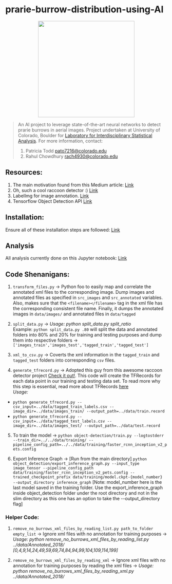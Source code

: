 # prarie-burrow-distribution-using-AI
<p align="center">
<img src="https://github.com/rc1208/prarie-burrow-distribution-using-AI/blob/master/resources/Wikipedia-Black-Tailed_Prairie_Dog.jpg" width="300">
</p>

> An AI project to leverage state-of-the-art neural networks to detect prarie burrows in aerial images. Project undertaken at   University of Colorado, Boulder for [Laboratory for Interdisciplinary Statistical Analysis](https://www.colorado.edu/lab/lisa/). For more information, contact:
> 1. Patricia Todd <pato7216@colorado.edu>
> 2. Rahul Chowdhury <rach4930@colorado.edu>



## Resources:

1. The main motivation found from this Medium article: [Link](https://towardsdatascience.com/creating-your-own-object-detector-ad69dda69c85)
2. Oh, such a cool raccoon detector :) [Link](https://github.com/datitran/raccoon_dataset) 
3. LabelImg for image annotation. [Link](https://github.com/tzutalin/labelImg)
4. Tensorflow Object Detection API [Link](https://github.com/tensorflow/models/tree/master/research/object_detection)


## Installation: 
Ensure all of these installation steps are followed: [Link](https://github.com/tensorflow/models/blob/master/research/object_detection/g3doc/installation.md)

## Analysis
All analysis currently done on this Jupyter notebook:  [Link](https://github.com/rc1208/prarie-burrow-distribution-using-AI/blob/master/object_detection/prarie-burrow-notebook-results.ipynb)



## Code Shenanigans:

1. `transform_files.py` -> Python foo to easily map and correlate the annotated xml files to the corresponding image. Dump images and annotated files as specified in `src_images` and `src_annotated` variables. Also, makes sure that the `<filename></filename>` tag in the xml file has the corresponding consistent file name. Finally, it dumps the annotated images in `data/images/` and annotated files in `data/tagged` 

2. `split_data.py` -> *Usage: python split_data.py split_ratio* <br />
Example: `python split_data.py .80` will split the data and annotated folders into 80% and 20% for training and testing purposes and dump them into respective folders -> `['images_train','images_test','tagged_train','tagged_test']`

3. `xml_to_csv.py` -> Coverts the xml information in the `tagged_train` and `tagged_test` folders into corresponding `csv` files.

4. `generate_tfrecord.py` -> Adopted this guy from this awesome raccoon detector project [Check it out!](https://github.com/datitran/raccoon_dataset). This code will create the TFRecords for each data point in our training and testing data set. To read more why this step is essential, read more about TFRecords [here](https://medium.com/mostly-ai/tensorflow-records-what-they-are-and-how-to-use-them-c46bc4bbb564) <br />
*Usage:*

* `python generate_tfrecord.py --csv_input=../data/tagged_train_labels.csv --image_dir=../data/images_train/ --output_path=../data/train.record`
* `python generate_tfrecord.py --csv_input=../data/tagged_test_labels.csv --image_dir=../data/images_test/ --output_path=../data/test.record`

5. To train the model -> `python object-detection/train.py --logtostderr --train_dir=../../data/training/ --pipeline_config_path=../../data/training/faster_rcnn_inception_v2_pets.config`

6. Export Inference Graph -> [Run from the main directory] `python object_detection/export_inference_graph.py --input_type image_tensor --pipeline_config_path data/training/faster_rcnn_inception_v2_pets.config --trained_checkpoint_prefix data/training/model.ckpt-{model_number}  --output_directory inference_graph` [Note: model_number here is the last model saved in the training folder. Use the export_inference_graph inside object_detection folder under the root directory and not in the slim directory as this one has an option to take the --output_directory flag]



### Helper Code:

1. `remove_no_burrows_xml_files_by_reading_list.py path_to_folder empty_list` -> Ignore xml files with no annotation for training purposes -> *Usage: python remove_no_burrows_xml_files_by_reading_list.py ../data/Annotated_2018/ [0,4,9,14,24,49,59,69,74,84,94,99,104,109,114,199]*

2. `remove_no_burrows_xml_files_by_reading_xml` -> Ignore xml files with no annotation for training purposes by reading the xml files -> *Usage: python remove_no_burrows_xml_files_by_reading_xml.py ../data/Annotated_2018/*
